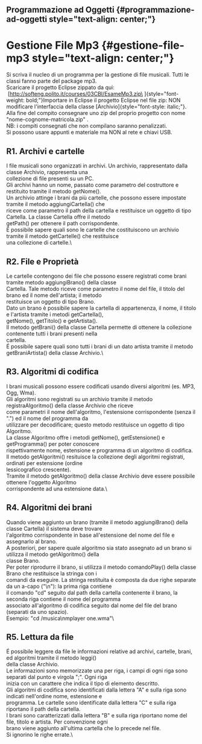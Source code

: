 ## Programmazione ad Oggetti {#programmazione-ad-oggetti style="text-align: center;"}

# Gestione File Mp3 {#gestione-file-mp3 style="text-align: center;"}

Si scriva il nucleo di un programma per la gestione di file musicali.
Tutti le classi fanno parte del package mp3.\
Scaricare il progetto Eclipse zippato da qui:
 [http://softeng.polito.it/courses/03CBI/EsameMp3.zip\
]{style="font-weight: bold;"}Importare in Eclipse il progetto Eclipse
nel file zip: NON modificare l\'interfaccia della classe
[Archivio]{style="font-style: italic;"}.\
Alla fine del compito consegnare uno zip del proprio progetto con nome
\"nome-cognome-matricola.zip\" .\
NB: i compiti consegnati che non compilano saranno penalizzati.\
Si possono usare appunti e materiale ma NON al rete e chiavi USB.

## R1. Archivi e cartelle

I file musicali sono organizzati in archivi. Un archivio, rappresentato
dalla classe Archivio, rappresenta una\
collezione di file presenti su un PC.\
Gli archivi hanno un nome, passato come parametro del costruttore e
restituito tramite il metodo getNome().\
Un archivio attinge i brani da più cartelle, che possono essere
impostate tramite il metodo aggiungiCartella() che\
riceve come parametro il path della cartella e restituisce un oggetto di
tipo Cartella. La classe Cartella offre il metodo\
getPath() per ottenere il path corrispondente.\
É possibile sapere quali sono le cartelle che costituiscono un archivio
tramite il metodo getCartelle() che restituisce\
una collezione di cartelle.\

## R2. File e Proprietà

Le cartelle contengono dei file che possono essere registrati come brani
tramite metodo aggiungiBrano() della classe\
Cartella. Tale metodo riceve come parametro il nome del file, il titolo
del brano ed il nome dell\'artista; il metodo\
restituisce un oggetto di tipo Brano.\
Dato un brano è possibile sapere la cartella di appartenenza, il nome,
il titolo e l\'artista tramite i metodi getCartella(),\
getNome(), getTitolo() e getArtista().\
Il metodo getBrani() della classe Cartella permette di ottenere la
collezione contenente tutti i brani presenti nella\
cartella.\
É possibile sapere quali sono tutti i brani di un dato artista tramite
il metodo getBraniArtista() della classe Archivio.\

## R3. Algoritmi di codifica

I brani musicali possono essere codificati usando diversi algoritmi (es.
MP3, Ogg, Wma).\
Gli algoritmi sono registrati su un archivio tramite il metodo
registraAlgoritmo() della classe Archivio che riceve\
come parametri il nome dell\'algoritmo, l\'estensione corrispondente
(senza il ".") ed il nome del programma da\
utilizzare per decodificare; questo metodo restituisce un oggetto di
tipo Algoritmo.\
La classe Algoritmo offre i metodi getNome(), getEstensione() e
getProgramma() per poter conoscere\
rispettivamente nome, estensione e programma di un algoritmo di
codifica.\
Il metodo getAlgoritmi() resituisce la collezione degli algoritmi
registrati, ordinati per estensione (ordine\
lessicografico crescente).\
Tramite il metodo getAlgoritmo() della classe Archivio deve essere
possibile ottenere l\'oggetto Algoritmo\
corrispondente ad una estensione data.\

## R4. Algoritmi dei brani

Quando viene aggiunto un brano (tramite il metodo aggiungiBrano() della
classe Cartella) il sistema deve trovare\
l\'algoritmo corrispondente in base all\'estensione del nome del file e
assegnarlo al brano.\
A posteriori, per sapere quale algoritmo sia stato assegnato ad un brano
si utilizza il metodo getAlgoritmo() della\
classe Brano.\
Per poter riprodurre il brano, si utilizza il metodo comandoPlay() della
classe Brano che restituisce la stringa con i\
comandi da eseguire. La stringa restituita è composta da due righe
separate da un a-capo ("\\n"): la prima riga contiene\
il comando "cd" seguito dal path della cartella contenente il brano, la
seconda riga contiene il nome del programma\
associato all\'algoritmo di codifica seguito dal nome del file del brano
(separati da uno spazio).\
Esempio: "cd /musica\\nmplayer one.wma"\

## R5. Lettura da file

É possibile leggere da file le informazioni relative ad archivi,
cartelle, brani, ed algoritmi tramite il metodo leggi()\
della classe Archivio.\
Le informazioni sono memorizzate una per riga, i campi di ogni riga sono
separati dal punto e virgola ";". Ogni riga\
inizia con un carattere che indica il tipo di elemento descritto.\
Gli algoritmi di codifica sono identificati dalla lettera "A" e sulla
riga sono indicati nell\'ordine nome, estensione e\
programma. Le cartelle sono identificate dalla lettera "C" e sulla riga
riportano il path della cartella.\
I brani sono caratterizzati dalla lettera "B" e sulla riga riportano
nome del file, titolo e artista. Per convenzione ogni\
brano viene aggiunto all\'ultima cartella che lo precede nel file.\
Si ignorino le righe errate.\

